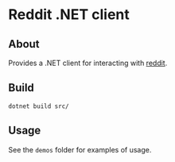 # Reddit .NET client

## About

Provides a .NET client for interacting with [reddit](https://www.reddit.com).

## Build

```
dotnet build src/
```

## Usage

See the `demos` folder for examples of usage.